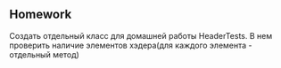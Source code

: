 ##  Homework

Создать отдельный класс для домашней работы HeaderTests. В нем проверить наличие элементов хэдера(для каждого элемента - отдельный метод)